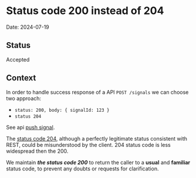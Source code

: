 # Status code 200 instead of 204

Date: 2024-07-19

## Status

Accepted

## Context

In order to handle success response of a API `POST /signals` we can choose two approach:

- `status: 200, body: { signalId: 123 }`
- `status 204`

See api [push signal](../../packages/push-signal/src/contract/contract.ts).

The [status code 204](https://developer.mozilla.org/en-US/docs/Web/HTTP/Status/204), although a perfectly legitimate status consistent with REST, could be misunderstood by the client. 204 status code is less widespread then the 200.

We maintain ***the status code 200*** to return the caller to a **usual** and **familiar** status code, to prevent any doubts or requests for clarification.


